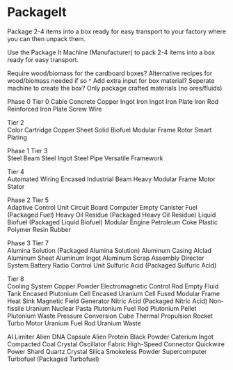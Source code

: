# PackageIt
 Package 2-4 items into a box ready for easy transport to your factory where you can then unpack them.

Use the Package It Machine (Manufacturer) to pack 2-4 items into a box ready for easy transport.


Require wood/biomass for the cardboard boxes?
Alternative recipes for wood/biomass needed if so ^
Add extra input for box material? Seperate machine to create the box?
Only package crafted materials (no ores/fluids)



Phase 0   Tier 0
Cable
Concrete
Copper Ingot
Iron Ingot
Iron Plate
Iron Rod
Reinforced Iron Plate
Screw
Wire


Tier 2	
Color Cartridge
Copper Sheet
Solid Biofuel
Modular Frame
Rotor
Smart Plating


Phase 1	
Tier 3	
Steel Beam
Steel Ingot
Steel Pipe
Versatile Framework


Tier 4	
Automated Wiring
Encased Industrial Beam
Heavy Modular Frame
Motor
Stator


Phase 2	    Tier 5	
Adaptive Control Unit
Circuit Board
Computer
Empty Canister
Fuel (Packaged Fuel)
Heavy Oil Residue (Packaged Heavy Oil Residue)
Liquid Biofuel (Packaged Liquid Biofuel)
Modular Engine
Petroleum Coke
Plastic
Polymer Resin
Rubber


Phase 3	   Tier 7	
Alumina Solution (Packaged Alumina Solution)
Aluminum Casing
Alclad Aluminum Sheet
Aluminum Ingot
Aluminum Scrap
Assembly Director System
Battery
Radio Control Unit
Sulfuric Acid (Packaged Sulfuric Acid)


Tier 8	
Cooling System
Copper Powder
Electromagnetic Control Rod
Empty Fluid Tank
Encased Plutonium Cell
Encased Uranium Cell
Fused Modular Frame
Heat Sink
Magnetic Field Generator
Nitric Acid (Packaged Nitric Acid)
Non-fissile Uranium
Nuclear Pasta
Plutonium Fuel Rod
Plutonium Pellet
Plutonium Waste
Pressure Conversion Cube
Thermal Propulsion Rocket
Turbo Motor
Uranium Fuel Rod
Uranium Waste


AI Limiter
Alien DNA Capsule
Alien Protein
Black Powder
Caterium Ingot
Compacted Coal
Crystal Oscillator
Fabric
High-Speed Connector
Quickwire
Power Shard
Quartz Crystal
Silica
Smokeless Powder
Supercomputer
Turbofuel (Packaged Turbofuel)